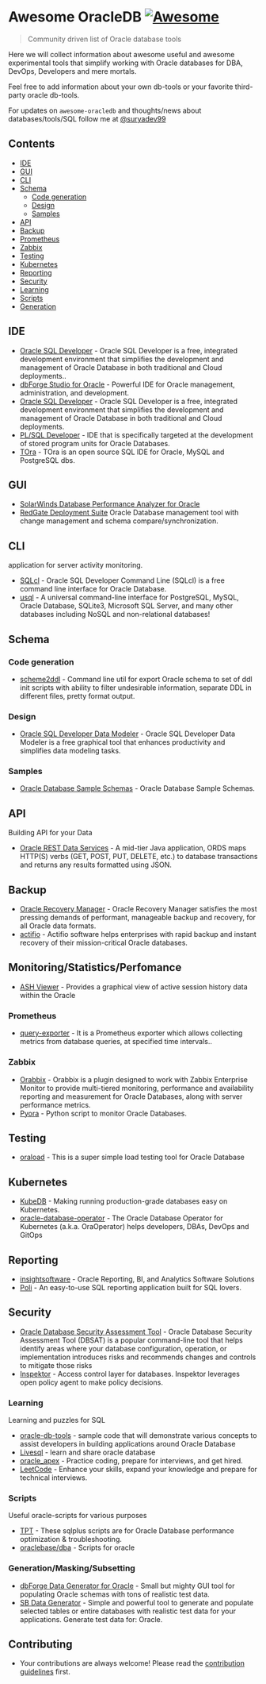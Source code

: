 # Awesome OracleDB [![Awesome](https://awesome.re/badge.svg)](https://awesome.re)

> Community driven list of Oracle database tools

Here we will collect information about awesome useful and awesome experimental tools that simplify working with Oracle databases for DBA, DevOps, Developers and mere mortals.

Feel free to add information about your own db-tools or your favorite third-party oracle db-tools.

For updates on `awesome-oracledb` and thoughts/news about databases/tools/SQL follow me at [@suryadev99](https://twitter.com/suryadev_99)

## Contents
- [IDE](#ide)
- [GUI](#gui)
- [CLI](#cli)
- [Schema](#schema)
  - [Code generation](#code-generation)
  - [Design](#design)
  - [Samples](#samples)
- [API](#api)
- [Backup](#backup)
- [Prometheus](#prometheus)
- [Zabbix](#zabbix)
- [Testing](#testing)
- [Kubernetes](#kubernetes)
- [Reporting](#reporting)
- [Security](#security)
- [Learning](#learning)              
- [Scripts](#scripts)
- [Generation](#generationmaskingsubsetting)

## IDE
- [Oracle SQL Developer](https://www.oracle.com/in/database/sqldeveloper/) - Oracle SQL Developer is a free, integrated development environment that simplifies the development and management of Oracle Database in both traditional and Cloud deployments..
- [dbForge Studio for Oracle](https://www.devart.com/dbforge/oracle/studio) - Powerful IDE for Oracle management, administration, and development.
- [Oracle SQL Developer](http://www.oracle.com/technetwork/developer-tools/sql-developer) - Oracle SQL Developer is a free, integrated development environment that simplifies the development and management of Oracle Database in both traditional and Cloud deployments.
- [PL/SQL Developer](https://www.allroundautomations.com/products/pl-sql-developer) - IDE that is specifically targeted at the development of stored program units for Oracle Databases.
- [TOra](https://github.com/tora-tool/tora) - TOra is an open source SQL IDE for Oracle, MySQL and PostgreSQL dbs.


## GUI
- [SolarWinds Database Performance Analyzer for Oracle](https://www.solarwinds.com/database-performance-analyzer-oracle-monitoring-tuning)
- [RedGate Deployment Suite](https://www.red-gate.com/hub/product-learning/deployment-suite-for-oracle) Oracle Database management tool with change management and schema compare/synchronization.


## CLI
application for server activity monitoring.
- [SQLcl](http://www.oracle.com/technetwork/developer-tools/sqlcl/overview/index.html) - Oracle SQL Developer Command Line (SQLcl) is a free command line interface for Oracle Database.
- [usql](https://github.com/xo/usql) - A universal command-line interface for PostgreSQL, MySQL, Oracle Database, SQLite3, Microsoft SQL Server, and many other databases including NoSQL and non-relational databases!



## Schema

### Code generation
- [scheme2ddl](https://github.com/qwazer/scheme2ddl) - Command line util for export Oracle schema to set of ddl init scripts with ability to filter undesirable information, separate DDL in different files, pretty format output.


### Design
- [Oracle SQL Developer Data Modeler](http://www.oracle.com/technetwork/developer-tools/datamodeler/overview/index.html) - Oracle SQL Developer Data Modeler is a free graphical tool that enhances productivity and simplifies data modeling tasks.

### Samples
- [Oracle Database Sample Schemas](https://github.com/oracle/db-sample-schemas) - Oracle Database Sample Schemas.


## API
Building API for your Data
- [Oracle REST Data Services](http://www.oracle.com/technetwork/developer-tools/rest-data-services) - A mid-tier Java application, ORDS maps HTTP(S) verbs (GET, POST, PUT, DELETE, etc.) to database transactions and returns any results formatted using JSON.


## Backup
- [Oracle Recovery Manager](https://www.oracle.com/de/database/technologies/high-availability/rman.html) - Oracle Recovery Manager satisfies the most pressing demands of performant, manageable backup and recovery, for all Oracle data formats.
- [actifio](https://www.actifio.com/solutions/database/oracle/backup-recovery/) - Actifio software helps enterprises with rapid backup and instant recovery of their mission-critical Oracle databases.


## Monitoring/Statistics/Perfomance
- [ASH Viewer](https://github.com/akardapolov/ASH-Viewer) - Provides a graphical view of active session history data within the Oracle

### Prometheus
- [query-exporter](https://github.com/albertodonato/query-exporter) - It is a Prometheus exporter which allows collecting metrics from database queries, at specified time intervals..

### Zabbix
- [Orabbix](http://www.smartmarmot.com/wiki/index.php?title=Orabbix) - Orabbix is a plugin designed to work with Zabbix Enterprise Monitor to provide multi-tiered monitoring, performance and availability reporting and measurement for Oracle Databases, along with server performance metrics.
- [Pyora](https://github.com/bicofino/Pyora) - Python script to monitor Oracle Databases.


## Testing
- [oraload](https://github.com/nkjm/oraload) - This is a super simple load testing tool for Oracle Database


## Kubernetes
- [KubeDB](https://kubedb.com) - Making running production-grade databases easy on Kubernetes.
- [oracle-database-operator](https://github.com/oracle/oracle-database-operator) - The Oracle Database Operator for Kubernetes (a.k.a. OraOperator) helps developers, DBAs, DevOps and GitOps


## Reporting
- [insightsoftware](https://insightsoftware.com/oracle/) - Oracle Reporting, BI, and Analytics Software Solutions
- [Poli](https://github.com/shzlw/poli) - An easy-to-use SQL reporting application built for SQL lovers.


## Security
- [Oracle Database Security Assessment Tool](https://www.oracle.com/in/database/technologies/security/dbsat.html) - Oracle Database Security Assessment Tool (DBSAT) is a popular command-line tool that helps identify areas where your database configuration, operation, or implementation introduces risks and recommends changes and controls to mitigate those risks
- [Inspektor](https://github.com/poonai/inspektor) - Access control layer for databases. Inspektor leverages open policy agent to make policy decisions.


### Learning
Learning and puzzles for SQL
- [oracle-db-tools](https://github.com/oracle/oracle-db-tools) - sample code that will demonstrate various concepts to assist developers in building applications around Oracle Database
- [Livesql](https://livesql.oracle.com/apex/) - learn and share oracle database
- [oracle_apex](https://www.hackerrank.com/skills-directory/oracle_apex) - Practice coding, prepare for interviews, and get hired.
- [LeetCode](https://leetcode.com/problemset/database) - Enhance your skills, expand your knowledge and prepare for technical interviews.


### Scripts
Useful oracle-scripts for various purposes
- [TPT](https://github.com/tanelpoder/tpt-oracle) - These sqlplus scripts are for Oracle Database performance optimization & troubleshooting.
- [oraclebase/dba](https://github.com/oraclebase/dba) - Scripts for oracle



### Generation/Masking/Subsetting
- [dbForge Data Generator for Oracle](https://www.devart.com/dbforge/oracle/data-generator) - Small but mighty GUI tool for populating Oracle schemas with tons of realistic test data.
- [SB Data Generator](https://soft-builder.com/sb-data-generator) - Simple and powerful tool to generate and populate selected tables or entire databases with realistic test data for your applications. Generate test data for: Oracle.

## Contributing
- Your contributions are always welcome! Please read the [contribution guidelines](contributing.md) first.
